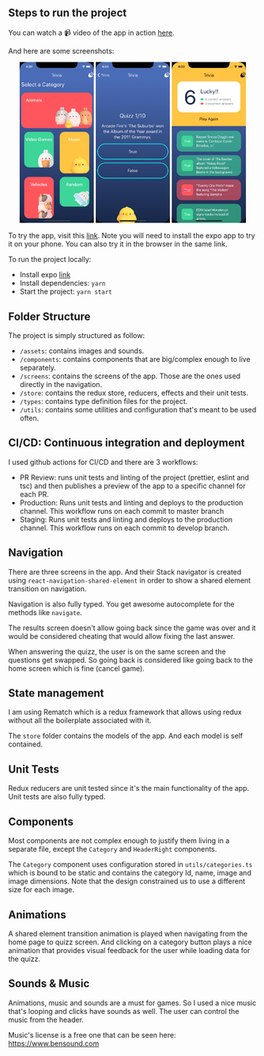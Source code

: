 ## Steps to run the project

You can watch a 📹 video of the app in action [here](https://www.loom.com/share/59045c7258d14c4bab84f15263542397).

And here are some screenshots:

<p float="left" align="middle">
  <img src="./assets/screenshots/home.jpeg" width="150" />
  <img src="./assets/screenshots/quizz.jpeg" width="150" /> 
  <img src="./assets/screenshots/results.jpeg" width="150" />
</p>

To try the app, visit this [link](https://expo.io/@haikyuu/challenge?release-channel=production). Note you will need to install the expo app to try it on your phone. You can also try it in the browser in the same link.

To run the project locally:

- Install expo [link](https://docs.expo.io/)
- Install dependencies: `yarn`
- Start the project: `yarn start`

## Folder Structure

The project is simply structured as follow:

- `/assets`: contains images and sounds.
- `/components`: contains components that are big/complex enough to live separately.
- `/screens`: contains the screens of the app. Those are the ones used directly in the navigation.
- `/store`: contains the redux store, reducers, effects and their unit tests.
- `/types`: contains type definition files for the project.
- `/utils`: contains some utilities and configuration that's meant to be used often.

## CI/CD: Continuous integration and deployment

I used github actions for CI/CD and there are 3 workflows:

- PR Review: runs unit tests and linting of the project (prettier, eslint and tsc) and then publishes a preview of the app to a specific channel for each PR.
- Production: Runs unit tests and linting and deploys to the production channel. This workflow runs on each commit to master branch
- Staging: Runs unit tests and linting and deploys to the production channel. This workflow runs on each commit to develop branch.

## Navigation

There are three screens in the app. And their Stack navigator is created using `react-navigation-shared-element` in order to show a shared element transition on navigation.

Navigation is also fully typed. You get awesome autocomplete for the methods like `navigate`.

The results screen doesn't allow going back since the game was over and it would be considered cheating that would allow fixing the last answer.

When answering the quizz, the user is on the same screen and the questions get swapped. So going back is considered like going back to the home screen which is fine (cancel game).

## State management

I am using Rematch which is a redux framework that allows using redux without all the boilerplate associated with it.

The `store` folder contains the models of the app. And each model is self contained.

## Unit Tests

Redux reducers are unit tested since it's the main functionality of the app. Unit tests are also fully typed.

## Components

Most components are not complex enough to justify them living in a separate file, except the `Category` and `HeaderRight` components.

The `Category` component uses configuration stored in `utils/categories.ts` which is bound to be static and contains the category Id, name, image and image dimensions. Note that the design constrained us to use a different size for each image.

## Animations

A shared element transition animation is played when navigating from the home page to quizz screen. And clicking on a category button plays a nice animation that provides visual feedback for the user while loading data for the quizz.

## Sounds & Music

Animations, music and sounds are a must for games. So I used a nice music that's looping and clicks have sounds as well.
The user can control the music from the header.

Music's license is a free one that can be seen here: https://www.bensound.com
